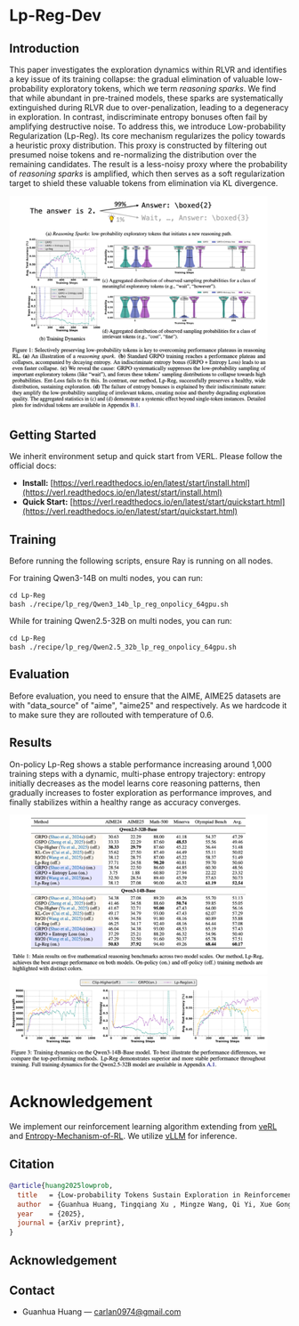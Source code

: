 # Lp-Reg-Dev

## Introduction
This paper investigates the exploration dynamics within RLVR and identifies a key issue of its training collapse: the gradual elimination of valuable low-probability exploratory tokens, which we term *reasoning sparks*. We find that while abundant in pre-trained models, these sparks are systematically extinguished during RLVR due to over-penalization, leading to a degeneracy in exploration. In contrast, indiscriminate entropy bonuses often fail by amplifying destructive noise. To address this, we introduce Low-probability Regularization (Lp-Reg). Its core mechanism regularizes the policy towards a heuristic proxy distribution. This proxy is constructed by filtering out presumed noise tokens and re-normalizing the distribution over the remaining candidates. The result is a less-noisy proxy where the probability of *reasoning sparks* is amplified, which then serves as a soft regularization target to shield these valuable tokens from elimination via KL divergence. 

<div align="left">
  <img src="./figures/md_intro.png" alt="issue" style="width: 92%; height: auto;">
</div>

## Getting Started
We inherit environment setup and quick start from VERL. Please follow the official docs:

* **Install:** [https://verl.readthedocs.io/en/latest/start/install.html](https://verl.readthedocs.io/en/latest/start/install.html)
* **Quick Start:** [https://verl.readthedocs.io/en/latest/start/quickstart.html](https://verl.readthedocs.io/en/latest/start/quickstart.html)

## Training
Before running the following scripts, ensure Ray is running on all nodes.

For training Qwen3-14B on multi nodes, you can run:
```
cd Lp-Reg
bash ./recipe/lp_reg/Qwen3_14b_lp_reg_onpolicy_64gpu.sh
```

While for training Qwen2.5-32B on multi nodes, you can run:
```
cd Lp-Reg
bash ./recipe/lp_reg/Qwen2.5_32b_lp_reg_onpolicy_64gpu.sh
```

## Evaluation
Before evaluation, you need to ensure that the AIME, AIME25 datasets are with "data_source" of "aime", "aime25" and respectively. As we hardcode it to make sure they are rollouted with temperature of 0.6.


## Results
On-policy Lp-Reg shows a stable performance increasing around 1,000 training steps with a dynamic, multi-phase entropy trajectory: entropy initially decreases as the model learns core reasoning patterns, then gradually increases to foster exploration as performance improves, and finally stabilizes within a healthy range as accuracy converges.

<div align="left">
  <img src="./figures/md_main_results_table.png" alt="issue" style="width: 92%; height: auto;">
</div>

<div align="left">
  <img src="./figures/md_main_results_figure.png" alt="issue" style="width: 92%; height: auto;">
</div>

# Acknowledgement
We implement our reinforcement learning algorithm extending from [veRL](https://github.com/volcengine/verl) and [Entropy-Mechanism-of-RL](https://github.com/PRIME-RL/Entropy-Mechanism-of-RL/tree/main/recipe). We utilize [vLLM](https://github.com/vllm-project/vllm) for inference. 

## Citation
```bibtex
@article{huang2025lowprob,
  title   = {Low-probability Tokens Sustain Exploration in Reinforcement Learning with Verifiable Reward },
  author  = {Guanhua Huang, Tingqiang Xu , Mingze Wang, Qi Yi, Xue Gong, Siheng Li, Ruibin Xiong, Kejiao Li, Yuhao Jiang, Bo Zhou},
  year    = {2025},
  journal = {arXiv preprint},
}
```

## Acknowledgement

## Contact
* Guanhua Huang — [carlan0974@gmail.com](mailto:carlan0974@gmail.com)
